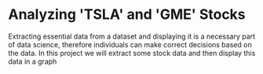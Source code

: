 # Analyzing 'TSLA' and 'GME' Stocks

Extracting essential data from a dataset and displaying it is a necessary part of data science, therefore individuals can make correct decisions based on the data. In this project we will extract some stock data and then display this data in a graph
